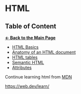 # HTML

## Table of Content

[**&larr; Back to the Main Page**](./../README.md)

<div></div>

- [HTML Basics](./html-basics.md)
- [Anatomy of an HTML document](./html-document-anatomy.md)
- [HTML tables](./html-tables.md)
- [Semantic HTML](./semantic-html.md)
- [Attributes](./x-attributes.md)

Continue learning html from [MDN](https://developer.mozilla.org/en-US/docs/Learn/HTML/Introduction_to_HTML/The_head_metadata_in_HTML)

https://web.dev/learn/
